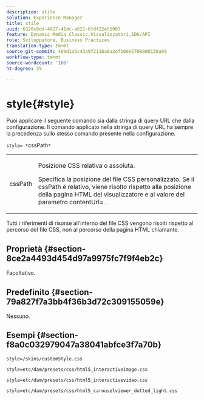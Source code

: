 ```yaml
---
description: stile
solution: Experience Manager
title: stile
uuid: 6320c8dd-4827-41dc-a621-6fdf22e55003
feature: Dynamic Media Classic,Visualizzatori,SDK/API
role: Sviluppatore, Business Practices
translation-type: tm+mt
source-git-commit: 469d1a5c43a972116a8a2efb0de5708800130a99
workflow-type: tm+mt
source-wordcount: '106'
ht-degree: 3%

---
```



# style{#style}

Puoi applicare il seguente comando sia dalla stringa di query URL che dalla configurazione. Il comando applicato nella stringa di query URL ha sempre la precedenza sullo stesso comando presente nella configurazione.

`style= *`cssPath`*`

<table id="table_F800F787CF0342749B934DAEB600C0EB"> 
 <tbody> 
  <tr> 
   <td colname="col1"> <p> <span class="codeph"> <span class="varname"> cssPath</span> </span> </p> </td> 
   <td colname="col2"> <p> Posizione CSS relativa o assoluta. </p> <p>Specifica la posizione del file CSS personalizzato. Se il <span class="codeph"><span class="varname"> cssPath</span></span> è relativo, viene risolto rispetto alla posizione della pagina HTML del visualizzatore e al valore del parametro <span class="codeph"> contentUrl=</span> . </p> </td> 
  </tr> 
 </tbody> 
</table>

Tutti i riferimenti di risorse all’interno del file CSS vengono risolti rispetto al percorso del file CSS, non al percorso della pagina HTML chiamante.

## Proprietà {#section-8ce2a4493d454d97a9975fc7f9f4eb2c}

Facoltativo.

## Predefinito {#section-79a827f7a3bb4f36b3d72c309155059e}

Nessuno.

## Esempi {#section-f8a0c032979047a38041abfce3f7a70b}

`style=/skins/customStyle.css`

`style=etc/dam/presets/css/html5_interactiveimage.css`

`style=etc/dam/presets/css/html5_interactivevideo.css`

`style=etc/dam/presets/css/html5_carouselviewer_dotted_light.css`
